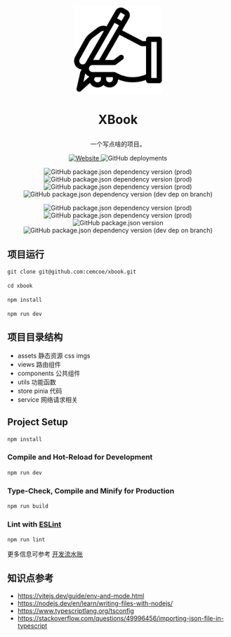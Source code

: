 <p align="center">
  <a href="https://x.cemcoe.com/">
    <img width="200" src="./logo.png">
  </a>
</p>

<h1 align="center"> 
 
  XBook

</h1>

<div align="center">
  
  一个写点啥的项目。
  
</div>

<p align="center">
  <a href="https://x.cemcoe.com">
    <img alt="Website" src="https://img.shields.io/website?down_color=lightgrey&down_message=offine&label=x.cemcoe.com&up_color=green&up_message=online&url=https%3A%2F%2Fx.cemcoe.com">
  </a>
  <img alt="GitHub deployments" src="https://img.shields.io/github/deployments/cemcoe/xbook/Production?label=vercel">
</p>

<p align="center">
  <img alt="GitHub package.json dependency version (prod)" src="https://img.shields.io/github/package-json/dependency-version/cemcoe/xbook/vue">
  <img alt="GitHub package.json dependency version (prod)" src="https://img.shields.io/github/package-json/dependency-version/cemcoe/xbook/vue-router">
  <img alt="GitHub package.json dependency version (prod)" src="https://img.shields.io/github/package-json/dependency-version/cemcoe/xbook/pinia">
  <img alt="GitHub package.json dependency version (dev dep on branch)" src="https://img.shields.io/github/package-json/dependency-version/cemcoe/xbook/dev/vite">
</p>

<p align="center">
  <img alt="GitHub package.json dependency version (prod)" src="https://img.shields.io/github/package-json/dependency-version/cemcoe/xbook/marked">
  <img alt="GitHub package.json dependency version (prod)" src="https://img.shields.io/github/package-json/dependency-version/cemcoe/xbook/vant">
  <img alt="GitHub package.json version" src="https://img.shields.io/github/package-json/v/cemcoe/xbook">
  <img alt="GitHub package.json dependency version (dev dep on branch)" src="https://img.shields.io/github/package-json/dependency-version/cemcoe/xbook/dev/typescript">
 
</p>

## 项目运行

```
git clone git@github.com:cemcoe/xbook.git

cd xbook

npm install

npm run dev
```

## 项目目录结构

- assets 静态资源 css imgs
- views 路由组件
- components 公共组件
- utils 功能函数
- store pinia 代码
- service 网络请求相关

## Project Setup

```sh
npm install
```

### Compile and Hot-Reload for Development

```sh
npm run dev
```

### Type-Check, Compile and Minify for Production

```sh
npm run build
```

### Lint with [ESLint](https://eslint.org/)

```sh
npm run lint
```

更多信息可参考 [开发流水账](https://www.jianshu.com/nb/47900649)

## 知识点参考

- https://vitejs.dev/guide/env-and-mode.html
- https://nodejs.dev/en/learn/writing-files-with-nodejs/
- https://www.typescriptlang.org/tsconfig
- https://stackoverflow.com/questions/49996456/importing-json-file-in-typescript
